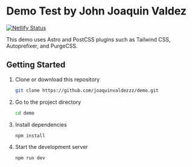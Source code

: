 # Demo Test by John Joaquin Valdez

[![Netlify Status](https://api.netlify.com/api/v1/badges/889f4d7a-dfc4-4e92-80d7-59c3a5e1bfb4/deploy-status)](https://app.netlify.com/sites/demo-table/deploys)

This demo uses Astro and PostCSS plugins such as Tailwind CSS, Autoprefixer, and PurgeCSS.

## Getting Started

1. Clone or download this repository

   ```sh
   git clone https://github.com/joaquinvaldezzz/demo.git
   ```

2. Go to the project directory

   ```sh
   cd demo
   ```

3. Install dependencies

   ```sh
   npm install
   ```

4. Start the development server

   ```sh
   npm run dev
   ```
